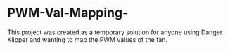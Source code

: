 # PWM-Val-Mapping-
This project was created as a temporary solution for anyone using Danger Klipper and wanting to map the PWM values of the fan.
